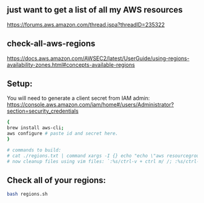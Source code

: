 ## just want to get a list of all my AWS resources
https://forums.aws.amazon.com/thread.jspa?threadID=235322
## check-all-aws-regions
https://docs.aws.amazon.com/AWSEC2/latest/UserGuide/using-regions-availability-zones.html#concepts-available-regions

## Setup: 
You will need to generate a client secret from IAM admin:<br/>
https://console.aws.amazon.com/iam/home#/users/Administrator?section=security_credentials
```bash
{
brew install aws-cli;
aws configure # paste id and secret here.
}
```

```bash
# commands to build:
# cat ./regions.txt | command xargs -I {} echo "echo \"aws resourcegroupstaggingapi get-resources --region {}\$(aws resourcegroupstaggingapi get-resources --region {})\"" > regions.sh
# now cleanup files using vim files: `:%s/ctrl-v + ctrl m/ /; :%s/ctrl-v + ctrl m//;`
```

## Check all of your regions:
```bash
bash regions.sh
```
